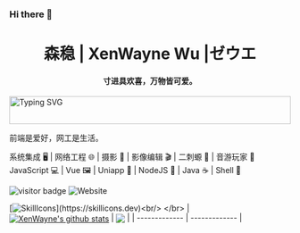 ### Hi there 👋

<h1 align="center">森稳 | XenWayne Wu |ゼウエ </h1>
<h4 align="center">寸进具欢喜，万物皆可爱。</h4>
<a href="https://xenwayne.top/" target="_blank">
    <img style="width: 100%;height:50px;" src="https://readme-typing-svg.herokuapp.com/?lines=console.log(%22Hello%2C%20World!%22);Hello,World!&center=true&size=27" alt="Typing SVG">
</a>
  
前端是爱好，网工是生活。  

系统集成 🖥️ | 网络工程 🌐 | 摄影 📸 | 影像编辑 🎬 | 二刺螈 💫 |  音游玩家 🎵  
JavaScript 💻 | Vue 🖼️ | Uniapp 📱 | NodeJS 🚀 | Java ☕ | Shell 🐚

![visitor badge](https://visitor-badge.imlete.cn/?id=github.XenWayne&type=pv&style=for-the-badge&color=%2339C5BB)
![Website](https://img.shields.io/website?url=https%3A%2F%2Fxenwayne.top&up_color=%2339C5BB&style=for-the-badge&label=xenwayne.top)


  
[![SkillIcons](https://skillicons.dev/icons?i=js,html,css,jquery,bootstrap,vue,md,nginx,mysql,linux,docker,php,java,c,ps,pr,au,ai,vscode,idea,cloudflare,github,git,)](https://skillicons.dev)<br/>
</br>
| <a href="https://github.com/anuraghazra/github-readme-stats"><img align="center" src="https://github-readme-stats.vercel.app/api?username=XenWayne&show_icons=true&include_all_commits=true&theme=vue&hide_border=true" alt="XenWayne's github stats" /></a> | <a href="https://github.com/anuraghazra/github-readme-stats"><img align="center" src="https://github-readme-stats.vercel.app/api/top-langs/?username=XenWayne&layout=compact&theme=vue&hide_border=true" /></a> |
| ------------- | ------------- |

<!--
**XenWayne/XenWayne** is a ✨ _special_ ✨ repository because its `README.md` (this file) appears on your GitHub profile.

Here are some ideas to get you started:

- 🔭 I’m currently working on ...
- 🌱 I’m currently learning ...
- 👯 I’m looking to collaborate on ...
- 🤔 I’m looking for help with ...
- 💬 Ask me about ...
- 📫 How to reach me: ...
- 😄 Pronouns: ...
- ⚡ Fun fact: ...
-->
